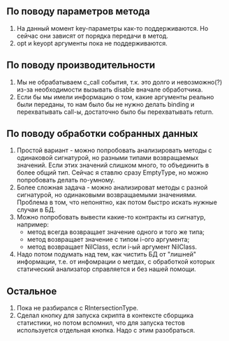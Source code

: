 По поводу параметров метода
---
1. На данный момент key-параметры как-то поддерживаются. Но сейчас они зависят от порядка передачи в метод.
2. opt и keyopt аргументы пока не поддерживаются.

По поводу производительности
---
1. Мы не обрабатываем c_call события, т.к. это долго и невозможно(?) из-за необходимости вызывать disable вначале обработчика.
2. Если бы мы имели информацию о том, какие аргументы реально были переданы, то нам было бы не нужно делать binding и перехватывать call-ы, достаточно было бы перехватывать return.

По поводу обработки собранных данных
---
1. Простой вариант - можно попробовать анализировать методы с одинаковой сигнатурой, но разными типами возвращаемых значений. Если этих значений слишком много, то объединить в более общий тип. Сейчас я ставлю сразу EmptyType, но можно попробовать делать по-умному.
2. Более сложная задача - можно анализироват методы с разной сигнатурой, но одинаковыми возвращаемыми значениями. Проблема в том, что непонятно, как потом быстро искать нужные случаи в БД.
3. Можно попробовать вывести какие-то контракты из сигнатур, например:
    - метод всегда возвращает значение одного и того же типа;
    - метод возвращает значение с типом i-ого аргумента;
    - метод возвращает NilClass, если i-ый аргумент NilClass.
4. Надо потом подумать над тем, как чистить БД от "лишней" информации, т.е. от инфомрации о метдах, с обработкой которых статический анализатор справляется и без нашей помощи.

Остальное
---
1. Пока не разбирался с RIntersectionType.
2. Сделал кнопку для запуска скрипта в контексте сборщика статистики, но потом вспомнил, что для запуска тестов используется отдельная кнопка. Надо с этим разобраться.
